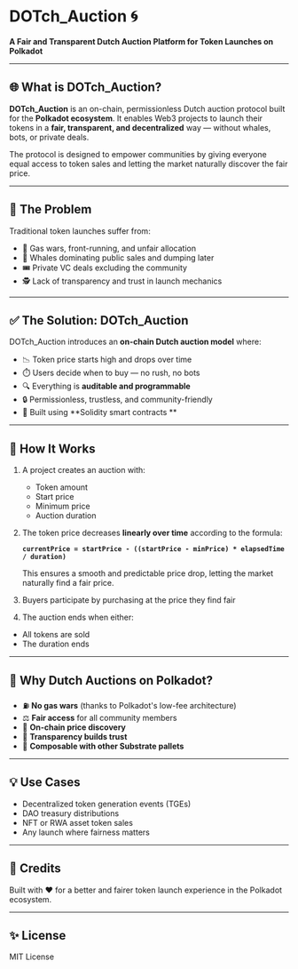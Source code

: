 # DOTch_Auction 🌀

**A Fair and Transparent Dutch Auction Platform for Token Launches on Polkadot**

---

## 🌐 What is DOTch_Auction?

**DOTch_Auction** is an on-chain, permissionless Dutch auction protocol built for the **Polkadot ecosystem**. It enables Web3 projects to launch their tokens in a **fair, transparent, and decentralized** way — without whales, bots, or private deals.

The protocol is designed to empower communities by giving everyone equal access to token sales and letting the market naturally discover the fair price.

---

## 🎯 The Problem

Traditional token launches suffer from:
- 🧨 Gas wars, front-running, and unfair allocation
- 🐋 Whales dominating public sales and dumping later
- 🎟️ Private VC deals excluding the community
- 🕵️ Lack of transparency and trust in launch mechanics

---

## ✅ The Solution: DOTch_Auction

DOTch_Auction introduces an **on-chain Dutch auction model** where:

- 📉 Token price starts high and drops over time  
- ⏱️ Users decide when to buy — no rush, no bots  
- 🔍 Everything is **auditable and programmable**  
- 🔒 Permissionless, trustless, and community-friendly  
- 🧱 Built using **Solidity smart contracts **

---

## 🔁 How It Works

1. A project creates an auction with:
   - Token amount
   - Start price
   - Minimum price
   - Auction duration
2. The token price decreases **linearly over time** according to the formula:

   **`currentPrice = startPrice - ((startPrice - minPrice) * elapsedTime / duration)`**

   This ensures a smooth and predictable price drop, letting the market naturally find a fair price.


3. Buyers participate by purchasing at the price they find fair
4. The auction ends when either:
- All tokens are sold
- The duration ends

---

## 🔐 Why Dutch Auctions on Polkadot?

- ⛽ **No gas wars** (thanks to Polkadot's low-fee architecture)  
- ⚖️ **Fair access** for all community members  
- 🧠 **On-chain price discovery**  
- 🤝 **Transparency builds trust**  
- 🔄 **Composable with other Substrate pallets**

---

## 💡 Use Cases

- Decentralized token generation events (TGEs)  
- DAO treasury distributions  
- NFT or RWA asset token sales  
- Any launch where fairness matters

---

## 🫡 Credits

Built with ❤️ for a better and fairer token launch experience in the Polkadot ecosystem.

---

## ✨ License

MIT License

